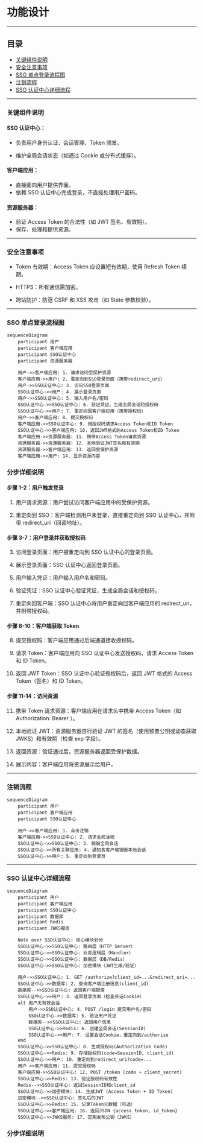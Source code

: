 # 功能设计

---

## 目录

-   [关键组件说明](#关键组件说明)
-   [安全注意事项](#安全注意事项)
-   [SSO 单点登录流程图](#sso-单点登录流程图)
-   [注销流程](#注销流程)
-   [SSO 认证中心详细流程](#sso-认证中心详细流程)

---

### 关键组件说明

#### SSO 认证中心：

-   负责用户身份认证、会话管理、Token 颁发。

-   维护全局会话状态（如通过 Cookie 或分布式缓存）。

#### 客户端应用：

-   直接面向用户提供界面。
-   依赖 SSO 认证中心完成登录，不直接处理用户密码。

#### 资源服务器：

-   验证 Access Token 的合法性（如 JWT 签名、有效期）。
-   保存、处理和提供资源。

---

### 安全注意事项

-   Token 有效期：Access Token 应设置短有效期，使用 Refresh Token 续期。

-   HTTPS：所有通信需加密。

-   跨站防护：防范 CSRF 和 XSS 攻击（如 State 参数校验）。

---

### SSO 单点登录流程图

```mermaid
sequenceDiagram
    participant 用户
    participant 客户端应用
    participant SSO认证中心
    participant 资源服务器

    用户->>客户端应用: 1. 请求访问受保护资源
    客户端应用->>用户: 2. 重定向到SSO登录页面（携带redirect_uri）
    用户->>SSO认证中心: 3. 访问SSO登录页面
    SSO认证中心->>用户: 4. 展示登录页面
    用户->>SSO认证中心: 5. 输入用户名/密码
    SSO认证中心->>SSO认证中心: 6. 验证凭证，生成全局会话和授权码
    SSO认证中心->>用户: 7. 重定向回客户端应用（携带授权码）
    用户->>客户端应用: 8. 提交授权码
    客户端应用->>SSO认证中心: 9. 用授权码请求Access Token和ID Token
    SSO认证中心->>客户端应用: 10. 返回JWT格式的Access Token和ID Token
    客户端应用->>资源服务器: 11. 携带Access Token请求资源
    资源服务器->>资源服务器: 12. 本地验证JWT签名和有效期
    资源服务器->>客户端应用: 13. 返回受保护资源
    客户端应用->>用户: 14. 显示资源内容
```

### 分步详细说明

#### 步骤 1-2：用户触发登录

1. 用户请求资源：用户尝试访问客户端应用中的受保护资源。

2. 重定向到 SSO：客户端检测用户未登录，直接重定向到 SSO 认证中心，并附带 redirect_uri（回调地址）。

#### 步骤 3-7：用户登录并获取授权码

3. 访问登录页面：用户被重定向到 SSO 认证中心的登录页面。

4. 展示登录页面：SSO 认证中心返回登录页面。

5. 用户输入凭证：用户输入用户名和密码。

6. 验证凭证：SSO 认证中心验证凭证，生成全局会话和授权码。

7. 重定向回客户端：SSO 认证中心将用户重定向回客户端应用的 redirect_uri，并附带授权码。

#### 步骤 8-10：客户端获取 Token

8. 提交授权码：客户端应用通过后端通道接收授权码。

9. 请求 Token：客户端应用向 SSO 认证中心发送授权码，请求 Access Token 和 ID Token。

10. 返回 JWT Token：SSO 认证中心验证授权码后，返回 JWT 格式的 Access Token（签名）和 ID Token。

#### 步骤 11-14：访问资源

11. 携带 Token 请求资源：客户端应用在请求头中携带 Access Token（如 Authorization: Bearer <token>）。

12. 本地验证 JWT：资源服务器自行验证 JWT 的签名（使用预置公钥或动态获取 JWKS）和有效期（检查 exp 字段）。

13. 返回资源：验证通过后，资源服务器返回受保护数据。

14. 展示内容：客户端应用将资源展示给用户。

---

### 注销流程

```mermaid
sequenceDiagram
    participant 用户
    participant 客户端应用
    participant SSO认证中心

    用户->>客户端应用: 1. 点击注销
    客户端应用->>SSO认证中心: 2. 请求全局注销
    SSO认证中心->>SSO认证中心: 3. 销毁全局会话
    SSO认证中心->>所有关联应用: 4. 通知各客户端销毁本地会话
    SSO认证中心->>用户: 5. 重定向到登录页
```

---

### SSO 认证中心详细流程

```mermaid
sequenceDiagram
    participant 用户
    participant 客户端应用
    participant SSO认证中心
    participant 数据库
    participant Redis
    participant JWKS服务

    Note over SSO认证中心: 核心模块划分
    SSO认证中心->>SSO认证中心: 路由层（HTTP Server）
    SSO认证中心->>SSO认证中心: 业务逻辑层（Handler）
    SSO认证中心->>SSO认证中心: 数据层（DB/Redis）
    SSO认证中心->>SSO认证中心: 加密模块（JWT生成/验证）

    用户->>SSO认证中心: 1. GET /authorize?client_id=...&redirect_uri=...
    SSO认证中心->>数据库: 2. 查询客户端注册信息(client_id)
    数据库-->>SSO认证中心: 返回客户端配置
    SSO认证中心->>用户: 3. 返回登录页面（检查会话Cookie）
    alt 用户无有效会话
        用户->>SSO认证中心: 4. POST /login 提交用户名/密码
        SSO认证中心->>数据库: 5. 验证用户凭证
        数据库-->>SSO认证中心: 返回用户信息
        SSO认证中心->>Redis: 6. 创建全局会话(SessionID)
        SSO认证中心->>用户: 7. 设置会话Cookie，重定向到/authorize
    end
    SSO认证中心->>SSO认证中心: 8. 生成授权码(Authorization Code)
    SSO认证中心->>Redis: 9. 存储授权码(code→SessionID, client_id)
    SSO认证中心->>用户: 10. 重定向到redirect_uri?code=...
    用户->>客户端应用: 11. 提交授权码
    客户端应用->>SSO认证中心: 12. POST /token (code + client_secret)
    SSO认证中心->>Redis: 13. 验证授权码有效性
    Redis-->>SSO认证中心: 返回SessionID和client_id
    SSO认证中心->>加密模块: 14. 生成JWT (Access Token + ID Token)
    加密模块-->>SSO认证中心: 签名后的JWT
    SSO认证中心->>Redis: 15. 记录Token元数据（可选）
    SSO认证中心->>客户端应用: 16. 返回JSON {access_token, id_token}
    SSO认证中心->>JWKS服务: 17. 定期发布公钥（JWKS）

```

### 分步详细说明
